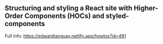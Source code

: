 ## Structuring and styling a React site with Higher-Order Components (HOCs) and styled-components

Full info: https://edwardtanguay.netlify.app/howtos?id=491

